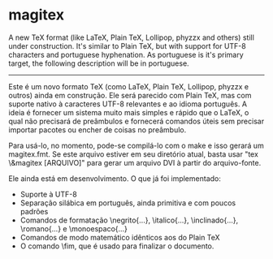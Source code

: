 # magitex

A new TeX format (like LaTeX, Plain TeX, Lollipop, phyzzx and others) still under construction. It's similar to Plain TeX, but with support for UTF-8 characters and portuguese hyphenation. As portuguese is it's primary target, the following description will be in portuguese.

-----

Este é um novo formato TeX (como LaTeX, Plain TeX, Lollipop, phyzzx e outros) ainda em construção. Ele será parecido com Plain TeX, mas com suporte nativo à caracteres UTF-8 relevantes e ao idioma português. A ideia é fornecer um sistema muito mais simples e rápido que o LaTeX, o qual não precisará de preâmbulos e fornecerá comandos úteis sem precisar importar pacotes ou encher de coisas no preâmbulo.

Para usá-lo, no momento, pode-se compilá-lo com o make e isso gerará um magitex.fmt. Se este arquivo estiver em seu diretório atual, basta usar "tex \\&magitex [ARQUIVO]" para gerar um arquivo DVI à partir do arquivo-fonte. 

Ele ainda está em desenvolvimento. O que já foi implementado:

* Suporte à UTF-8
* Separação silábica em português, ainda primitiva e com poucos padrões
* Comandos de formatação \negrito{...}, \italico{...}, \inclinado{...}, \romano{...} e \monoespaco{...}
* Comandos de modo matemático idênticos aos do Plain TeX
* O comando \fim, que é usado para finalizar o documento.
